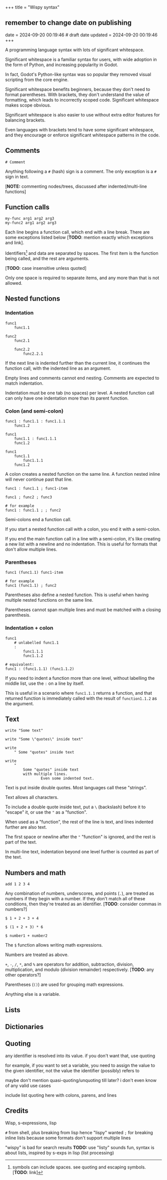 +++
title = "Wispy syntax"
## remember to change date on publishing
date = 2024-09-20 00:19:46 # draft date
updated = 2024-09-20 00:19:46
+++

A programming language syntax
with lots of significant whitespace.

Significant whitespace is a familiar syntax for users,
with wide adoption in the form of Python,
and increasing popularity in Godot.

In fact, Godot's Python-like syntax was so popular
they removed visual scripting from the core engine.

Significant whitespace benefits beginners,
because they don't need to format parentheses.
With brackets, they don't understand the value of formatting,
which leads to incorrectly scoped code.
Significant whitespace makes scope obvious.

Significant whitespace is also easier to use
without extra editor features for balancing brackets.

Even languages with brackets tend to have
some significant whitespace,
and they encourage or enforce
significant whitespace patterns in the code.

## Comments

```
# Comment
```

Anything following a `#` (hash) sign is a comment.
The only exception is a `#` sign in text.

[**NOTE:** commenting nodes/trees,
discussed after indented/multi-line functions]

## Function calls

```
my-func arg1 arg2 arg3
my-func2 arg1 arg2 arg3
```

Each line begins a function call,
which end with a line break.
There are some exceptions listed below
[**TODO**: mention exactly which exceptions and link].

Identifiers[^sym-space] and data are separated by spaces.
The first item is the function being called,
and the rest are arguments.

[^sym-space]: symbols can include spaces.
see quoting and escaping symbols.
[**TODO**: link]

[**TODO**: case insensitive unless quoted]

Only one space is required to separate items,
and any more than that is not allowed.

## Nested functions

### Indentation

```
func1
	func1.1

func2
	func2.1

	func2.2
		func2.2.1
```

If the next line is indented further
than the current line,
it continues the function call,
with the indented line as an argument.

Empty lines and comments cannot end nesting.
Comments are expected to match indentation.

Indentation must be one tab (no spaces) per level.
A nested function call can only have
one indentation more than its parent function.

### Colon (and semi-colon)

```
func1 : func1.1 : func1.1.1
	func1.2

func1
	func1.1 : func1.1.1
	func1.2

func1
	func1.1
		func1.1.1
	func1.2
```

A colon creates a nested function on the same line.
A function nested inline will never continue past that line.

```
func1 : func1.1 ; func1-item

func1 ; func2 ; func3

# for example
func1 : func1.1 ; ; func2
```

Semi-colons end a function call.

If you start a nested function call with a colon,
you end it with a semi-colon.

If you end the main function call in a line with a semi-colon,
it's like creating a new list with a newline and no indentation.
This is useful for formats that don't allow multiple lines.

### Parentheses

```
func1 (func1.1) func1-item

# for example
func1 (func1.1) ; func2
```

Parentheses also define a nested function.
This is useful when having multiple
nested functions on the same line.

Parentheses cannot span multiple lines
and must be matched with a closing parenthesis.

### Indentation + colon

```
func1
	# unlabelled func1.1
	:
		func1.1.1
		func1.1.2

# equivalent:
func1 : (func1.1.1) (func1.1.2)
```

If you need to indent a function more than one level,
without labelling the middle list,
use the `:` on a line by itself.

This is useful in a scenario where
`func1.1.1` returns a function,
and that returned function is immediately called
with the result of `function1.1.2` as the argument.

## Text

```
write "Some text"

write "Some \"quotes\" inside text"

write
	" Some "quotes" inside text

write
	"
		Some "quotes" inside text
		with multiple lines.
				Even some indented text.
```

Text is put inside double quotes.
Most languages call these "strings".

Text allows all characters.

To include a double quote inside text,
put a `\` (backslash) before it to "escape" it,
or use the `"` as a "function".

When used as a "function",
the rest of the line is text,
and lines indented further are also text.

The first space or newline after the `"` "function" is ignored,
and the rest is part of the text.

In multi-line text, indentation beyond one level further
is counted as part of the text.

## Numbers and math

```
add 1 2 3 4
```

Any combination of numbers, underscores, and points (`.`),
are treated as numbers if they begin with a number.
If they don't match all of these conditions,
then they're treated as an identifier.
[**TODO**: consider commas in numbers?]

```
$ 1 + 2 + 3 + 4

$ (1 + 2 + 3) * 6

$ number1 + number2
```

The `$` function allows writing math expressions.

Numbers are treated as above.

`+`, `-`, `/`, `*`, and `%` are operators
for addition, subtraction, division, multiplication,
and modulo (division remainder) respectively.
[**TODO**: any other operators?]

Parentheses (`()`) are used for grouping math expressions.

Anything else is a variable.

## Lists

## Dictionaries

## Quoting

any identifier is resolved into its value.
if you don't want that, use quoting

for example, if you want to set a variable,
you need to assign the value to the given identifier,
not the value the identifier (possibly) refers to

maybe don't mention quasi-quoting/unquoting till later?
i don't even know of any valid use cases

include list quoting here with colons, parens, and lines

## Credits

Wisp, s-expressions, lisp

`#` from shell, plus breaking from lisp
hence "lispy"
wanted `;` for breaking inline lists
because some formats don't support multiple lines

"wispy" is bad for search results
**TODO:** use "listy"
sounds fun, syntax is about lists,
inspired by s-exps in lisp (list processing)
